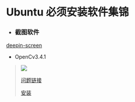 # Ubuntu 必须安装软件集锦

- ### 截图软件

[deepin-screen](https://blog.csdn.net/qq_39268193/article/details/84837959)

- OpenCv3.4.1

> ![](/home/gavin/NoteBook/pictures/DeepinScreenshot_select-area_20190322065155.png)
>
> [问题链接](https://blog.csdn.net/CAU_Ayao/article/details/83989617)
>
> [安装](https://blog.csdn.net/ZT0518/article/details/82817086)